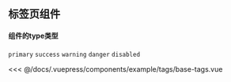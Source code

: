 
## 标签页组件

#### 组件的type类型

<code>primary</code>
<code>success</code>
<code>warning</code>
<code>danger</code>
<code>disabled</code>

<demo-block>
  <example-tags-base-tags slot="source"></example-tags-base-tags>
  <<< @/docs/.vuepress/components/example/tags/base-tags.vue
</demo-block>